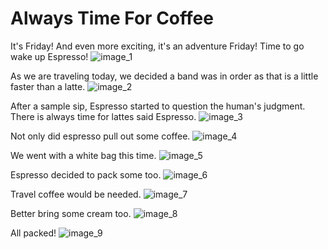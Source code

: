 # Always Time For Coffee

It's Friday! And even more exciting, it's an adventure Friday!
Time to go wake up Espresso!
![image_1](pictures/image_1.jpg)
<div style="page-break-after: always;"></div>

As we are traveling today, we decided a band was in order as that is a little faster than a latte.
![image_2](pictures/image_2.jpg)
<div style="page-break-after: always;"></div>

After a sample sip, Espresso started to question the human's judgment.
There is always time for lattes said Espresso.
![image_3](pictures/image_3.jpg)
<div style="page-break-after: always;"></div>

Not only did espresso pull out some coffee.
![image_4](pictures/image_4.jpg)
<div style="page-break-after: always;"></div>

We went with a white bag this time.
![image_5](pictures/image_5.jpg)
<div style="page-break-after: always;"></div>

Espresso decided to pack some too.
![image_6](pictures/image_6.jpg)
<div style="page-break-after: always;"></div>

Travel coffee would be needed.
![image_7](pictures/image_7.jpg)
<div style="page-break-after: always;"></div>

Better bring some cream too.
![image_8](pictures/image_8.jpg)
<div style="page-break-after: always;"></div>

All packed!
![image_9](pictures/image_9.jpg)
<div style="page-break-after: always;"></div>